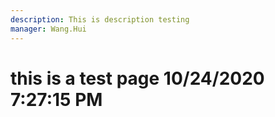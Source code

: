 ```yaml
---
description: This is description testing
manager: Wang.Hui
---
```

# this is a test page 10/24/2020 7:27:15 PM